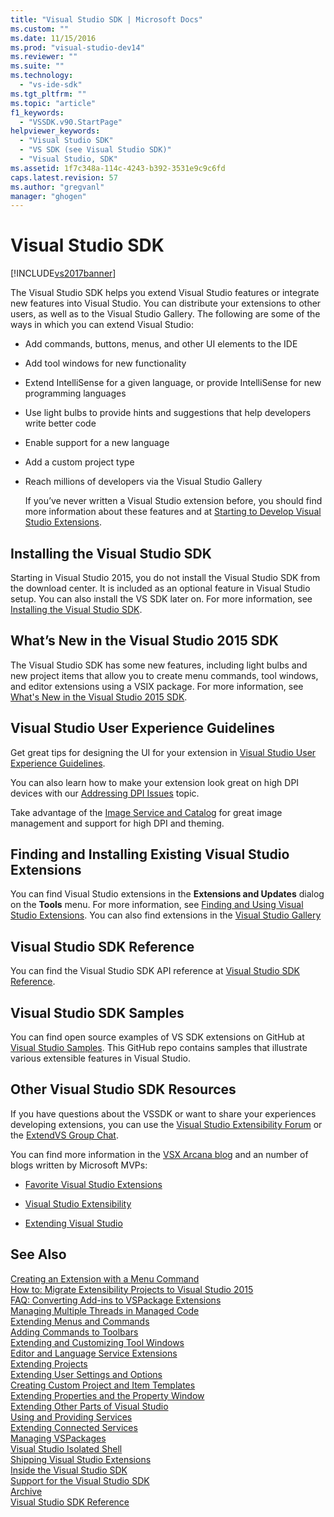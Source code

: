 ```yaml
---
title: "Visual Studio SDK | Microsoft Docs"
ms.custom: ""
ms.date: 11/15/2016
ms.prod: "visual-studio-dev14"
ms.reviewer: ""
ms.suite: ""
ms.technology: 
  - "vs-ide-sdk"
ms.tgt_pltfrm: ""
ms.topic: "article"
f1_keywords: 
  - "VSSDK.v90.StartPage"
helpviewer_keywords: 
  - "Visual Studio SDK"
  - "VS SDK (see Visual Studio SDK)"
  - "Visual Studio, SDK"
ms.assetid: 1f7c348a-114c-4243-b392-3531e9c9c6fd
caps.latest.revision: 57
ms.author: "gregvanl"
manager: "ghogen"
---
```

# Visual Studio SDK
[!INCLUDE[vs2017banner](../includes/vs2017banner.md)]

The Visual Studio SDK helps you extend Visual Studio features or integrate new features into Visual Studio. You can distribute your extensions to other users, as well as to the Visual Studio Gallery. The following are some of the ways in which you can extend Visual Studio:  
  
- Add commands, buttons, menus, and other UI elements to the IDE  
  
- Add tool windows for new functionality  
  
- Extend IntelliSense for a given language, or provide IntelliSense for new programming languages  
  
- Use light bulbs to provide hints and suggestions that help developers write better code  
  
- Enable support for a new language  
  
- Add a custom project type  
  
- Reach millions of developers via the Visual Studio Gallery  
  
  If you’ve never written a Visual Studio extension before, you should find more information about these features and at [Starting to Develop Visual Studio Extensions](../extensibility/starting-to-develop-visual-studio-extensions.md).  
  
## Installing the Visual Studio SDK  
 Starting in Visual Studio 2015, you do not install the Visual Studio SDK from the download center. It is included as an optional feature in Visual Studio setup. You can also install the VS SDK later on. For more information, see [Installing the Visual Studio SDK](../extensibility/installing-the-visual-studio-sdk.md).  
  
## What’s New in the Visual Studio 2015 SDK  
 The Visual Studio SDK has some new features, including light bulbs and new project items that allow you to create menu commands, tool windows, and editor extensions using a VSIX package. For more information, see [What's New in the Visual Studio 2015 SDK](../extensibility/what-s-new-in-the-visual-studio-2015-sdk.md).  
  
## Visual Studio User Experience Guidelines  
 Get great tips for designing the UI for your extension in [Visual Studio User Experience Guidelines](../extensibility/ux-guidelines/visual-studio-user-experience-guidelines.md).  
  
 You can also learn how to make your extension look great on high DPI devices with our [Addressing DPI Issues](../extensibility/addressing-dpi-issues2.md) topic.  
  
 Take advantage of the [Image Service and Catalog](../extensibility/image-service-and-catalog.md) for great image management and support for high DPI and theming.  
  
## Finding and Installing Existing Visual Studio Extensions  
 You can find Visual Studio extensions in the **Extensions and Updates** dialog on the **Tools** menu. For more information, see [Finding and Using Visual Studio Extensions](../ide/finding-and-using-visual-studio-extensions.md). You can also find extensions in the [Visual Studio Gallery](https://visualstudiogallery.msdn.microsoft.com/)  
  
## Visual Studio SDK Reference  
 You can find the Visual Studio SDK API reference at [Visual Studio SDK Reference](../extensibility/visual-studio-sdk-reference.md).  
  
## Visual Studio SDK Samples  
 You can find open source examples of VS SDK extensions on GitHub at [Visual Studio Samples](https://aka.ms/vs2015sdksamples). This GitHub repo contains samples that illustrate various extensible features in Visual Studio.  
  
## Other Visual Studio SDK Resources  
 If you have questions about the VSSDK or want to share your experiences developing extensions, you can use the [Visual Studio Extensibility Forum](https://social.msdn.microsoft.com/Forums/vstudio/home?forum=vsx) or the [ExtendVS Group Chat](https://gitter.im/Microsoft/extendvs).  
  
 You can find more information in the [VSX Arcana blog](http://blogs.msdn.com/b/vsx/) and an number of blogs written by Microsoft MVPs:  
  
-   [Favorite Visual Studio Extensions](http://geekswithblogs.net/sdorman/archive/2014/10/05/favorite-visual-studio-extensions.aspx)  
  
-   [Visual Studio Extensibility](http://www.visualstudioextensibility.com/overview/vs/)  
  
-   [Extending Visual Studio](http://blog.slaks.net/2013-10-18/extending-visual-studio-part-1-getting-started/)  
  
## See Also  
 [Creating an Extension with a Menu Command](../extensibility/creating-an-extension-with-a-menu-command.md)   
 [How to: Migrate Extensibility Projects to Visual Studio 2015](../extensibility/how-to-migrate-extensibility-projects-to-visual-studio-2015.md)   
 [FAQ: Converting Add-ins to VSPackage Extensions](../extensibility/faq-converting-add-ins-to-vspackage-extensions.md)   
 [Managing Multiple Threads in Managed Code](../extensibility/managing-multiple-threads-in-managed-code.md)   
 [Extending Menus and Commands](../extensibility/extending-menus-and-commands.md)   
 [Adding Commands to Toolbars](../extensibility/adding-commands-to-toolbars.md)   
 [Extending and Customizing Tool Windows](../extensibility/extending-and-customizing-tool-windows.md)   
 [Editor and Language Service Extensions](../extensibility/editor-and-language-service-extensions.md)   
 [Extending Projects](../extensibility/extending-projects.md)   
 [Extending User Settings and Options](../extensibility/extending-user-settings-and-options.md)   
 [Creating Custom Project and Item Templates](../extensibility/creating-custom-project-and-item-templates.md)   
 [Extending Properties and the Property Window](../extensibility/extending-properties-and-the-property-window.md)   
 [Extending Other Parts of Visual Studio](../extensibility/extending-other-parts-of-visual-studio.md)   
 [Using and Providing Services](../extensibility/using-and-providing-services.md)   
 [Extending Connected Services](../extensibility/extending-connected-services.md)   
 [Managing VSPackages](../extensibility/managing-vspackages.md)   
 [Visual Studio Isolated Shell](../extensibility/visual-studio-isolated-shell.md)   
 [Shipping Visual Studio Extensions](../extensibility/shipping-visual-studio-extensions.md)   
 [Inside the Visual Studio SDK](../extensibility/internals/inside-the-visual-studio-sdk.md)   
 [Support for the Visual Studio SDK](../extensibility/support-for-the-visual-studio-sdk.md)   
 [Archive](../extensibility/archive.md)   
 [Visual Studio SDK Reference](../extensibility/visual-studio-sdk-reference.md)

